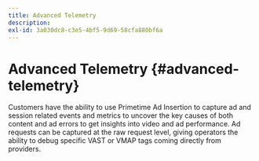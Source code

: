 ```yaml
---
title: Advanced Telemetry
description:
exl-id: 3a030dc8-c3e5-4bf5-9d69-58cfa880bf6a
---
```

# Advanced Telemetry {#advanced-telemetry}

Customers have the ability to use Primetime Ad Insertion to capture ad and session related events and metrics to uncover the key causes of both content and ad errors to get insights into video and ad performance.  Ad requests can be captured at the raw request level, giving operators the ability to debug specific VAST or VMAP tags coming directly from providers.
